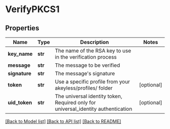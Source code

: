 # VerifyPKCS1

## Properties
Name | Type | Description | Notes
------------ | ------------- | ------------- | -------------
**key_name** | **str** | The name of the RSA key to use in the verification process | 
**message** | **str** | The message to be verified | 
**signature** | **str** | The message&#39;s signature | 
**token** | **str** | Use a specific profile from your akeyless/profiles/ folder | [optional] 
**uid_token** | **str** | The universal identity token, Required only for universal_identity authentication | [optional] 

[[Back to Model list]](../README.md#documentation-for-models) [[Back to API list]](../README.md#documentation-for-api-endpoints) [[Back to README]](../README.md)


